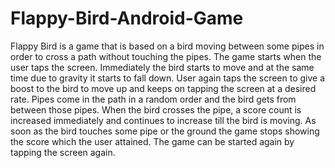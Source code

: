 # Flappy-Bird-Android-Game
Flappy Bird is a game that is based on a bird moving between some pipes in order to cross a path without touching the pipes. The game starts when the user taps the screen. Immediately the bird starts to move and at the same time due to gravity it starts to fall down. User again taps the screen to give a boost to the bird to move up and keeps on tapping the screen at a desired rate. Pipes come in the path in a random order and the bird gets from between those pipes. When the bird crosses the pipe, a score count is increased immediately and continues to increase till the bird is moving. As soon as the bird touches some pipe or the ground the game stops showing the score which the user attained. The game can be started again by tapping the screen again.
